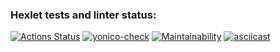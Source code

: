 ### Hexlet tests and linter status:
[![Actions Status](https://github.com/Yonnico/frontend-project-46/actions/workflows/hexlet-check.yml/badge.svg)](https://github.com/Yonnico/frontend-project-46/actions)
[![yonico-check](https://github.com/Yonnico/frontend-project-46/actions/workflows/yonico-check.yml/badge.svg)](https://github.com/Yonnico/frontend-project-46/actions/workflows/yonico-check.yml)
[![Maintainability](https://api.codeclimate.com/v1/badges/f37616c17cbe48226f79/maintainability)](https://codeclimate.com/github/Yonnico/frontend-project-46/maintainability)
[![asciicast](https://asciinema.org/a/HC7e2aUsuQxIBe8WMXF0jEGAF.svg)](https://asciinema.org/a/HC7e2aUsuQxIBe8WMXF0jEGAF)